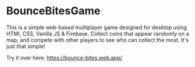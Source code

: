 # BounceBitesGame

This is a simple web-based multiplayer game designed for desktop using HTMl, CSS, Vanilla JS & Firebase. Collect coins that appear randomly on a map, and compete with other players to see who can collect the most. It's just that simple!


Try it over here: https://bounce-bites.web.app/

